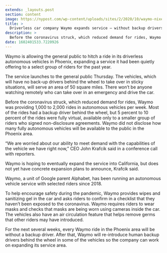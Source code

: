 ```yaml
--- 
extends: _layouts.post 
section: content 
image: https://nypost.com/wp-content/uploads/sites/2/2020/10/waymo-nixes-backup-drivers.jpg?quality=90&strip=all&w=1200 
title: > 
  Driverless car company Waymo expands service — without backup drivers 
description: > 
  Before the coronavirus struck, which reduced demand for rides, Waymo was providing 1,000 to 2,000 rides in autonomous vehicles per week.Waymo did not disclose how many fully autonomous vehicles will be available to the public in the Phoenix area.Waymo, a unit of Google parent Alphabet, has been running an autonomous vehicle service with selected riders since 2018.Waymo requires riders to wear masks and checks that masks are being worn using cameras inside the car.After that, Waymo will re-introduce human backup drivers behind the wheel in some of the vehicles so the company can work on expanding its service area. 
date: 1602401533.7220926 
--- 
```

Waymo is allowing the general public to hitch a ride in its driverless autonomous vehicles in Phoenix, expanding a service it had been quietly offering to a select group of riders for the past year.

The service launches to the general public Thursday. The vehicles, which will have no back-up drivers behind the wheel to take over in sticky situations, will serve an area of 50 square miles. There won’t be anyone watching remotely who can take over in an emergency and drive the car.

Before the coronavirus struck, which reduced demand for rides, Waymo was providing 1,000 to 2,000 rides in autonomous vehicles per week. Most of the rides had a backup driver behind the wheel, but 5 percent to 10 percent of the rides were fully virtual, available only to a smaller group of riders who signed non-disclosure agreements. Waymo did not disclose how many fully autonomous vehicles will be available to the public in the Phoenix area.

“We are worried about our ability to meet demand with the capabilities of the vehicle we have right now,” CEO John Krafcik said in a conference call with reporters.

Waymo is hoping to eventually expand the service into California, but does not yet have concrete expansion plans to announce, Krafcik said.

Waymo, a unit of Google parent Alphabet, has been running an autonomous vehicle service with selected riders since 2018.

To help encourage safety during the pandemic, Waymo provides wipes and sanitizing gel in the car and asks riders to confirm in a checklist that they haven’t been exposed to the coronavirus. Waymo requires riders to wear masks and checks that masks are being worn using cameras inside the car. The vehicles also have an air circulation feature that helps remove germs that other riders may have introduced.

For the next several weeks, every Waymo ride in the Phoenix area will be without a backup driver. After that, Waymo will re-introduce human backup drivers behind the wheel in some of the vehicles so the company can work on expanding its service area.